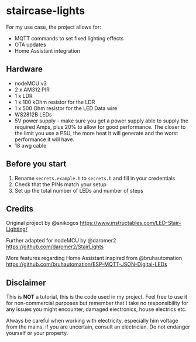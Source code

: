 # staircase-lights

For my use case, the project allows for:
- MQTT commands to set fixed lighting effects
- OTA updates
- Home Assistant integration

## Hardware
- nodeMCU v3
- 2 x AM312 PIR
- 1 x LDR
- 1 x 100 kOhm resistor for the LDR
- 1 x 500 Ohm resistor for the LED Data wire
- WS2812B LEDs
- 5V power supply - make sure you get a power supply able to supply the required Amps, plus 20% to allow for good performance. The closer to the limit you use a PSU, the more heat it will generate and the worst performance it will have.
- 18 awg cable

## Before you start
1. Rename `secrets.example.h` to `secrets.h` and fill in your credentials
2. Check that the PINs match your setup
3. Set up the total number of LEDs and number of steps

## Credits

Original project by @snikogos https://www.instructables.com/LED-Stair-Lighting/

Further adapted for nodeMCU by @daromer2 https://github.com/daromer2/StairLights

More features regarding Home Assistant inspired from @bruhautomation https://github.com/bruhautomation/ESP-MQTT-JSON-Digital-LEDs

## Disclaimer
This is **NOT** a tutorial, this is the code used in my project. Feel free to use it for  non-commercial purposes but remember that I take no responsibility for any issues you might encounter, damaged electronics, house electrics etc.

Always be careful when working with electricity, especially him voltage from the mains, if you are uncertain, consult an electrician. Do not endanger yourself or your property. 